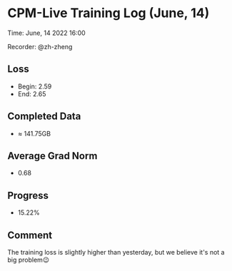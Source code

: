 
# CPM-Live Training Log (June, 14)

Time: June, 14 2022 16:00

Recorder: @zh-zheng

## Loss
- Begin: 2.59
- End: 2.65 
	
## Completed Data
- $\approx$ 141.75GB

## Average Grad Norm
- 0.68

## Progress
- 15.22%

## Comment

The training loss is slightly higher than yesterday, but we believe it's not a big problem😉
